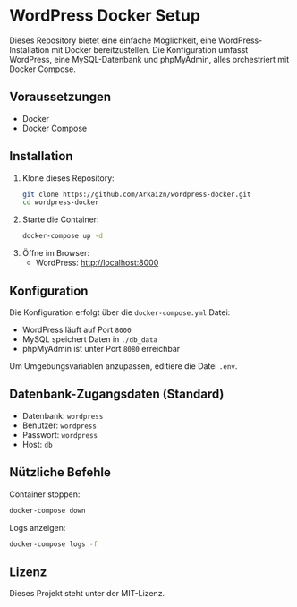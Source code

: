 # WordPress Docker Setup

Dieses Repository bietet eine einfache Möglichkeit, eine WordPress-Installation mit Docker bereitzustellen. Die Konfiguration umfasst WordPress, eine MySQL-Datenbank und phpMyAdmin, alles orchestriert mit Docker Compose.

## Voraussetzungen

- Docker
- Docker Compose

## Installation

1. Klone dieses Repository:
   ```sh
   git clone https://github.com/Arkaizn/wordpress-docker.git
   cd wordpress-docker
   ```
2. Starte die Container:
   ```sh
   docker-compose up -d
   ```
3. Öffne im Browser:
   - WordPress: [http://localhost:8000](http://localhost:8000)


## Konfiguration

Die Konfiguration erfolgt über die `docker-compose.yml` Datei:

- WordPress läuft auf Port `8000`
- MySQL speichert Daten in `./db_data`
- phpMyAdmin ist unter Port `8080` erreichbar

Um Umgebungsvariablen anzupassen, editiere die Datei `.env`.

## Datenbank-Zugangsdaten (Standard)

- Datenbank: `wordpress`
- Benutzer: `wordpress`
- Passwort: `wordpress`
- Host: `db`

## Nützliche Befehle

Container stoppen:

```sh
docker-compose down
```

Logs anzeigen:

```sh
docker-compose logs -f
```

## Lizenz

Dieses Projekt steht unter der MIT-Lizenz.

